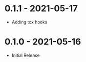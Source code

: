 0.1.1 - 2021-05-17
==================
- Adding tox hooks

0.1.0 - 2021-05-16
==================
- Initial Release
